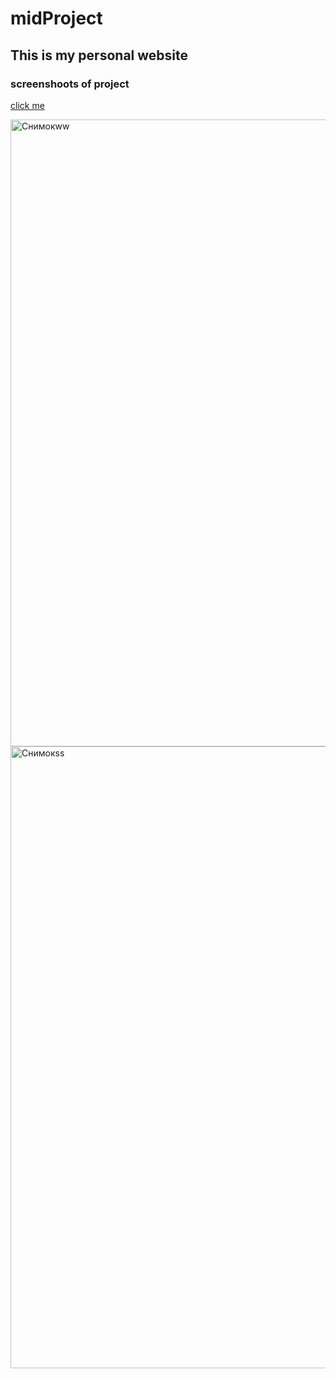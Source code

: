 # midProject
## This is my personal website 


### screenshoots of project
[click me](meerlan.github.io/midproject/)

<img width="1003" alt="Снимокww" src="https://user-images.githubusercontent.com/75944814/141471970-8ed5fdb4-27e3-41b4-81cc-287f2216ea5d.PNG">


<img width="995" alt="Снимокss" src="https://user-images.githubusercontent.com/75944814/141472023-d91e3a5e-2f02-41da-8fad-09c0a29a4150.PNG">
